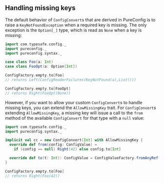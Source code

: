 ## Handling missing keys

The default behavior of `ConfigConvert`s that are derived in PureConfig is to
raise a `KeyNotFoundException` when a required key is missing. The only
exception is the `Option[_]` type, which is read as `None` when a key is
missing:

```scala
import com.typesafe.config._
import pureconfig._
import pureconfig.syntax._

case class Foo(a: Int)
case class FooOpt(a: Option[Int])

ConfigFactory.empty.to[Foo]
// returns Left(ConfigReaderFailures(KeyNotFound(a),List()))

ConfigFactory.empty.to[FooOpt]
// returns Right(FooOpt(None))
```

However, if you want to allow your custom `ConfigConvert`s to handle missing
keys, you can extend the `AllowMissingKey` trait. For `ConfigConvert`s extending
`AllowMissingKey`, a missing key will issue a call to the `from` method of the
available `ConfigConvert` for that type with a `null` value:

```scala
import com.typesafe.config._
import pureconfig.syntax._

implicit val cc = new ConfigConvert[Int] with AllowMissingKey {
  override def from(config: ConfigValue) =
    if (config == null) Right(42) else config.to[Int]

  override def to(t: Int): ConfigValue = ConfigValueFactory.fromAnyRef(t)
}

ConfigFactory.empty.to[Foo]
// returns Right(Foo(42))
```
